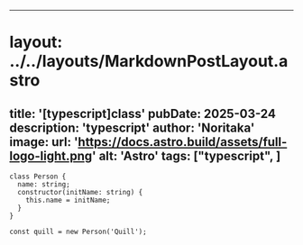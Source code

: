 
---
# layout: ../../layouts/MarkdownPostLayout.astro
title: '[typescript]class'
pubDate: 2025-03-24
description: 'typescript'
author: 'Noritaka'
image:
    url: 'https://docs.astro.build/assets/full-logo-light.png'
    alt: 'Astro'
tags: ["typescript", ]
---



```
class Person {
  name: string;
  constructor(initName: string) {
    this.name = initName;
  }
}

const quill = new Person('Quill');

```
